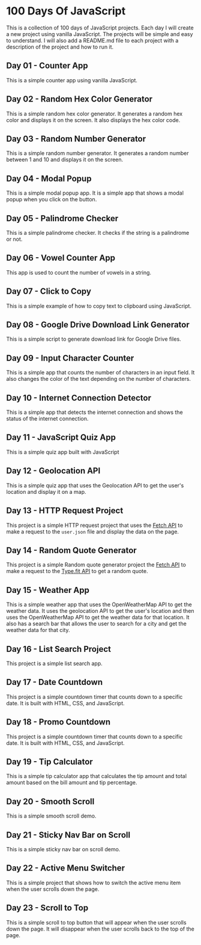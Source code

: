 # 100 Days Of JavaScript

This is a collection of 100 days of JavaScript projects. Each day I will create a new project using vanilla JavaScript. The projects will be simple and easy to understand. I will also add a README.md file to each project with a description of the project and how to run it.

## Day 01 - Counter App

This is a simple counter app using vanilla JavaScript.

## Day 02 - Random Hex Color Generator

This is a simple random hex color generator. It generates a random hex color and displays it on the screen. It also displays the hex color code.

## Day 03 - Random Number Generator

This is a simple random number generator. It generates a random number between 1 and 10 and displays it on the screen.

## Day 04 - Modal Popup

This is a simple modal popup app. It is a simple app that shows a modal popup when you click on the button.

## Day 05 - Palindrome Checker

This is a simple palindrome checker. It checks if the string is a palindrome or not.

## Day 06 - Vowel Counter App

This app is used to count the number of vowels in a string.

## Day 07 - Click to Copy

This is a simple example of how to copy text to clipboard using JavaScript.

## Day 08 - Google Drive Download Link Generator

This is a simple script to generate download link for Google Drive files.

## Day 09 - Input Character Counter

This is a simple app that counts the number of characters in an input field. It also changes the color of the text depending on the number of characters.

## Day 10 - Internet Connection Detector

This is a simple app that detects the internet connection and shows the status of the internet connection.

## Day 11 - JavaScript Quiz App

This is a simple quiz app built with JavaScript

## Day 12 - Geolocation API

This is a simple quiz app that uses the Geolocation API to get the user's location and display it on a map.

## Day 13 - HTTP Request Project

This project is a simple HTTP request project that uses the [Fetch API](https://developer.mozilla.org/en-US/docs/Web/API/Fetch_API) to make a request to the `user.json` file and display the data on the page.

## Day 14 - Random Quote Generator

This project is a simple Random quote generator project the [Fetch API](https://developer.mozilla.org/en-US/docs/Web/API/Fetch_API) to make a request to the [Type.fit API](https://type.fit/api/quotes) to get a random quote.

## Day 15 - Weather App

This is a simple weather app that uses the OpenWeatherMap API to get the weather data. It uses the geolocation API to get the user's location and then uses the OpenWeatherMap API to get the weather data for that location. It also has a search bar that allows the user to search for a city and get the weather data for that city.

## Day 16 - List Search Project

This project is a simple list search app.

## Day 17 - Date Countdown

This project is a simple countdown timer that counts down to a specific date. It is built with HTML, CSS, and JavaScript.

## Day 18 - Promo Countdown

This project is a simple countdown timer that counts down to a specific date. It is built with HTML, CSS, and JavaScript.

## Day 19 - Tip Calculator

This is a simple tip calculator app that calculates the tip amount and total amount based on the bill amount and tip percentage.

## Day 20 - Smooth Scroll

This is a simple smooth scroll demo.

## Day 21 - Sticky Nav Bar on Scroll

This is a simple sticky nav bar on scroll demo.

## Day 22 - Active Menu Switcher

This is a simple project that shows how to switch the active menu item when the user scrolls down the page.

## Day 23 - Scroll to Top

This is a simple scroll to top button that will appear when the user scrolls down the page. It will disappear when the user scrolls back to the top of the page.
